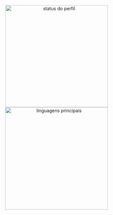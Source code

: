 <p align="center">
  <a>
    <img src="https://github-readme-stats.vercel.app/api?username=RickyM7&locale=pt-br&theme=transparent&hide=stars&show_icons=true&rank_icon=github&line_height=35" width="319" alt="status do perfil" align="center" />
  <img src="https://github-readme-stats.vercel.app/api/top-langs?username=RickyM7&layout=compact&locale=pt-br&theme=transparent&langs_count=4" width="320" alt="linguagens principais" align="center" />
  </a>
</p>

